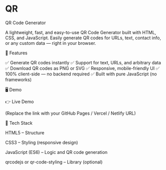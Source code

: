 # QR
QR Code Generator

A lightweight, fast, and easy-to-use QR Code Generator built with HTML, CSS, and JavaScript.
Easily generate QR codes for URLs, text, contact info, or any custom data — right in your browser.

🚀 Features

✅ Generate QR codes instantly
✅ Support for text, URLs, and arbitrary data
✅ Download QR codes as PNG or SVG
✅ Responsive, mobile-friendly UI
✅ 100% client-side — no backend required
✅ Built with pure JavaScript (no frameworks)

🖥️ Demo

👉 Live Demo

(Replace the link with your GitHub Pages / Vercel / Netlify URL)

🧩 Tech Stack

HTML5 – Structure

CSS3 – Styling (responsive design)

JavaScript (ES6) – Logic and QR code generation

qrcodejs
 or qr-code-styling
 – Library (optional)
